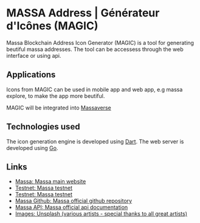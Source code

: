 # MASSA Address | Générateur d'Icônes (MAGIC)
Massa Blockchain Address Icon Generator (MAGIC) is a tool for generating beutiful massa addresses. The tool can be accessess through the web interface or using api.

## Applications
Icons from MAGIC can be used in mobile app and web app, e.g massa explore, to make the app more beutiful.

MAGIC will be integrated into [Massaverse](https://github.com/jwmdev/massaverse)

## Technologies used
The icon generation engine is developed using [Dart](https://dart.dev/). The web server is developed using [Go](https://go.dev/).

## Links
- [Massa: Massa main website](https://massa.net)
- [Testnet: Massa testnet](https://test.massa.net)
- [Testnet: Massa testnet](https://massa.net/testnet)
- [Massa Github: Massa official github repository](https://github.com/massalabs)
- [Massa API: Massa official api documentation](https://github.com/massalabs/massa/wiki/api)
- [Images: Unsplash (various artists - special thanks to all great artists) ](https://https://unsplash.com)